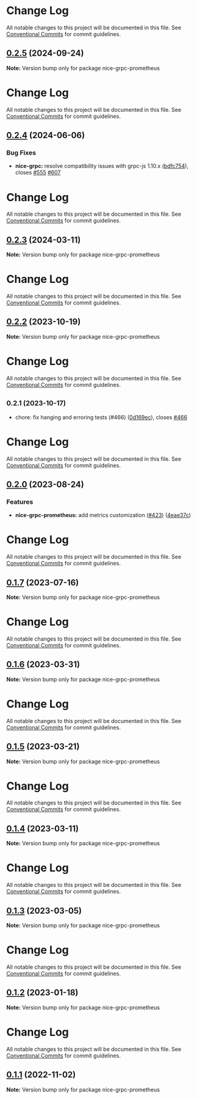 # Change Log

All notable changes to this project will be documented in this file. See
[Conventional Commits](https://conventionalcommits.org) for commit guidelines.

## [0.2.5](https://github.com/deeplay-io/nice-grpc/compare/nice-grpc-prometheus@0.2.4...nice-grpc-prometheus@0.2.5) (2024-09-24)

**Note:** Version bump only for package nice-grpc-prometheus

# Change Log

All notable changes to this project will be documented in this file. See
[Conventional Commits](https://conventionalcommits.org) for commit guidelines.

## [0.2.4](https://github.com/deeplay-io/nice-grpc/compare/nice-grpc-prometheus@0.2.3...nice-grpc-prometheus@0.2.4) (2024-06-06)

### Bug Fixes

- **nice-grpc:** resolve compatibility issues with grpc-js 1.10.x
  ([bdfc754](https://github.com/deeplay-io/nice-grpc/commit/bdfc7546dce450a9c50947e386e9e9bdf6180c59)),
  closes [#555](https://github.com/deeplay-io/nice-grpc/issues/555)
  [#607](https://github.com/deeplay-io/nice-grpc/issues/607)

# Change Log

All notable changes to this project will be documented in this file. See
[Conventional Commits](https://conventionalcommits.org) for commit guidelines.

## [0.2.3](https://github.com/deeplay-io/nice-grpc/compare/nice-grpc-prometheus@0.2.2...nice-grpc-prometheus@0.2.3) (2024-03-11)

**Note:** Version bump only for package nice-grpc-prometheus

# Change Log

All notable changes to this project will be documented in this file. See
[Conventional Commits](https://conventionalcommits.org) for commit guidelines.

## [0.2.2](https://github.com/deeplay-io/nice-grpc/compare/nice-grpc-prometheus@0.2.1...nice-grpc-prometheus@0.2.2) (2023-10-19)

**Note:** Version bump only for package nice-grpc-prometheus

# Change Log

All notable changes to this project will be documented in this file. See
[Conventional Commits](https://conventionalcommits.org) for commit guidelines.

## <small>0.2.1 (2023-10-17)</small>

- chore: fix hanging and erroring tests (#466)
  ([0d169ec](https://github.com/deeplay-io/nice-grpc/commit/0d169ec)), closes
  [#466](https://github.com/deeplay-io/nice-grpc/issues/466)

# Change Log

All notable changes to this project will be documented in this file. See
[Conventional Commits](https://conventionalcommits.org) for commit guidelines.

## [0.2.0](https://github.com/deeplay-io/nice-grpc/compare/nice-grpc-prometheus@0.1.7...nice-grpc-prometheus@0.2.0) (2023-08-24)

### Features

- **nice-grpc-prometheus:** add metrics customization
  ([#423](https://github.com/deeplay-io/nice-grpc/issues/423))
  ([4eae37c](https://github.com/deeplay-io/nice-grpc/commit/4eae37c5fa22226765e5808339d5e7b4ebec26f9))

# Change Log

All notable changes to this project will be documented in this file. See
[Conventional Commits](https://conventionalcommits.org) for commit guidelines.

## [0.1.7](https://github.com/deeplay-io/nice-grpc/compare/nice-grpc-prometheus@0.1.6...nice-grpc-prometheus@0.1.7) (2023-07-16)

**Note:** Version bump only for package nice-grpc-prometheus

# Change Log

All notable changes to this project will be documented in this file. See
[Conventional Commits](https://conventionalcommits.org) for commit guidelines.

## [0.1.6](https://github.com/deeplay-io/nice-grpc/compare/nice-grpc-prometheus@0.1.4...nice-grpc-prometheus@0.1.6) (2023-03-31)

**Note:** Version bump only for package nice-grpc-prometheus

# Change Log

All notable changes to this project will be documented in this file. See
[Conventional Commits](https://conventionalcommits.org) for commit guidelines.

## [0.1.5](https://github.com/deeplay-io/nice-grpc/compare/nice-grpc-prometheus@0.1.4...nice-grpc-prometheus@0.1.5) (2023-03-21)

**Note:** Version bump only for package nice-grpc-prometheus

# Change Log

All notable changes to this project will be documented in this file. See
[Conventional Commits](https://conventionalcommits.org) for commit guidelines.

## [0.1.4](https://github.com/deeplay-io/nice-grpc/compare/nice-grpc-prometheus@0.1.3...nice-grpc-prometheus@0.1.4) (2023-03-11)

**Note:** Version bump only for package nice-grpc-prometheus

# Change Log

All notable changes to this project will be documented in this file. See
[Conventional Commits](https://conventionalcommits.org) for commit guidelines.

## [0.1.3](https://github.com/deeplay-io/nice-grpc/compare/nice-grpc-prometheus@0.1.2...nice-grpc-prometheus@0.1.3) (2023-03-05)

**Note:** Version bump only for package nice-grpc-prometheus

# Change Log

All notable changes to this project will be documented in this file. See
[Conventional Commits](https://conventionalcommits.org) for commit guidelines.

## [0.1.2](https://github.com/deeplay-io/nice-grpc/compare/nice-grpc-prometheus@0.1.1...nice-grpc-prometheus@0.1.2) (2023-01-18)

**Note:** Version bump only for package nice-grpc-prometheus

# Change Log

All notable changes to this project will be documented in this file. See
[Conventional Commits](https://conventionalcommits.org) for commit guidelines.

## [0.1.1](https://github.com/deeplay-io/nice-grpc/compare/nice-grpc-prometheus@0.1.0...nice-grpc-prometheus@0.1.1) (2022-11-02)

**Note:** Version bump only for package nice-grpc-prometheus

